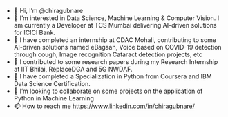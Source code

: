 - 👋 Hi, I’m @chiragubnare
- 👀 I’m interested in Data Science, Machine Learning & Computer Vision.
      I am currently a Developer at TCS Mumbai delivering AI-driven solutions for ICICI Bank.
- 🌱 I have completed an internship at CDAC Mohali, contributing to some AI-driven solutions named eBagaan, Voice based on COVID-19 detection through cough, Image recognition Cataract detection projects, etc
- 🌱 I contributed to some research papers during my Research Internship at IIT Bhilai, ReplaceDGA and 5G NWDAF.
- 🌱 I have completed a Specialization in Python from Coursera and IBM Data Science Certification.
- 💞️ I’m looking to collaborate on some projects on the application of Python in Machine Learning
- 📫 How to reach me https://www.linkedin.com/in/chiragubnare/

<!---
chiragubnare/chiragubnare is a ✨ special ✨ repository because its `README.md` (this file) appears on your GitHub profile.
You can click the Preview link to take a look at your changes.
--->
